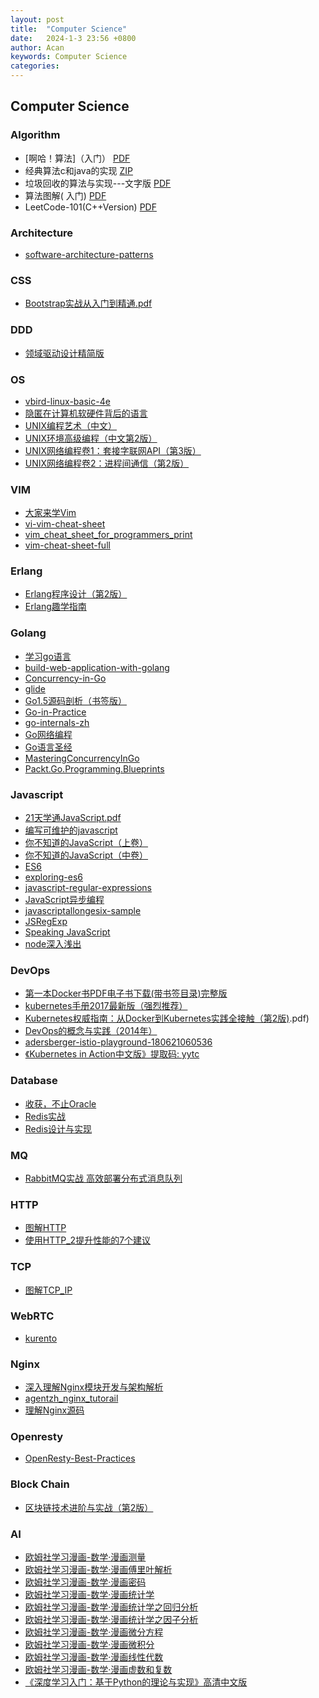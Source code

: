 ```yaml
---
layout: post
title:  "Computer Science"
date:   2024-1-3 23:56 +0800
author: Acan
keywords: Computer Science
categories: 
---
```


## Computer Science

### Algorithm

- [啊哈！算法]（入门） [PDF](https://raw.githubusercontent.com/Zeyu-Xie/Wisteria-Storage-1/main/Myosotis-Library/computer_science/algorithm/[啊哈！算法]（入门）.pdf)
- 经典算法c和java的实现 [ZIP](https://raw.githubusercontent.com/Zeyu-Xie/Wisteria-Storage-1/main/Myosotis-Library/computer_science/algorithm/经典算法c和java的实现.zip)
- 垃圾回收的算法与实现---文字版 [PDF](https://raw.githubusercontent.com/Zeyu-Xie/Wisteria-Storage-1/main/Myosotis-Library/computer_science/algorithm/垃圾回收的算法与实现---文字版.pdf)
- 算法图解( 入门) [PDF](https://raw.githubusercontent.com/Zeyu-Xie/Wisteria-Storage-1/main/Myosotis-Library/computer_science/algorithm/算法图解(入门).pdf)
- LeetCode-101(C++Version) [PDF](https://raw.githubusercontent.com/Zeyu-Xie/Wisteria-Storage-1/main/Myosotis-Library/computer_science/algorithm/LeetCode-101(C++Version).pdf)

### Architecture

- [software-architecture-patterns](architecture/software-architecture-patterns.pdf)

### CSS

- [Bootstrap实战从入门到精通.pdf](https://drive.google.com/file/d/1MkdTnVpHSR1yq6HkCDvgF5fylle3zQug/view?usp=share_link)

### DDD

- [领域驱动设计精简版](ddd/领域驱动设计精简版.pdf)

### OS

- [vbird-linux-basic-4e](os/vbird-linux-basic-4e.pdf)
- [隐匿在计算机软硬件背后的语言](os/隐匿在计算机软硬件背后的语言.pdf)
- [UNIX编程艺术（中文）](os/UNIX编程艺术（中文）.pdf)
- [UNIX环境高级编程（中文第2版）](os/UNIX环境高级编程（中文第2版）.pdf)
- [UNIX网络编程卷1：套接字联网API（第3版）](os/UNIX网络编程卷1：套接字联网API（第3版）.pdf)
- [UNIX网络编程卷2：进程间通信（第2版）](os/UNIX网络编程卷2：进程间通信（第2版）.pdf)

### VIM

- [大家来学Vim](vim/大家来学Vim.pdf)
- [vi-vim-cheat-sheet](vim/vi-vim-cheat-sheet.gif)
- [vim_cheat_sheet_for_programmers_print](vim/vim_cheat_sheet_for_programmers_print.png)
- [vim-cheat-sheet-full](vim/vim-cheat-sheet-full.png)

### Erlang

- [Erlang程序设计（第2版）](erlang/Erlang程序设计（第2版）.pdf)
- [Erlang趣学指南](erlang/Erlang趣学指南.pdf)

### Golang 

- [学习go语言](golang/学习go语言.pdf)
- [build-web-application-with-golang](golang/build-web-application-with-golang.pdf)
- [Concurrency-in-Go](golang/Concurrency-in-Go.pdf)
- [glide](golang/glide.pdf)
- [Go1.5源码剖析（书签版）](golang/Go1.5源码剖析（书签版）.pdf)
- [Go-in-Practice](golang/Go-in-Practice.pdf)
- [go-internals-zh](golang/go-internals-zh.pdf)
- [Go网络编程](golang/Go网络编程.pdf)
- [Go语言圣经](golang/Go语言圣经.pdf)
- [MasteringConcurrencyInGo](golang/MasteringConcurrencyInGo.pdf)
- [Packt.Go.Programming.Blueprints](golang/Packt.Go.Programming.Blueprints.pdf)

### Javascript
- [21天学通JavaScript.pdf](https://drive.google.com/file/d/1svqKZ4mScL3aJOLPHzw2GyMrsQtaDnTE/view?usp=share_link)
- [编写可维护的javascript](javascript/编写可维护的javascript.pdf)
- [你不知道的JavaScript（上卷）](javascript/你不知道的JavaScript（上卷）.pdf)
- [你不知道的JavaScript（中卷）](javascript/你不知道的JavaScript（中卷）.pdf)
- [ES6](javascript/ES6.pdf)
- [exploring-es6](javascript/exploring-es6.pdf)
- [javascript-regular-expressions](javascript/javascript-regular-expressions.rar)
- [JavaScript异步编程](javascript/JavaScript异步编程.pdf)
- [javascriptallongesix-sample](javascript/javascriptallongesix-sample.pdf.pdf)
- [JSRegExp](javascript/JSRegExp.pdf)
- [Speaking JavaScript](javascript/SpeakingJavaScript.pdf)
- [node深入浅出](javascript/node深入浅出.pdf)

### DevOps

- [第一本Docker书PDF电子书下载(带书签目录)完整版](devops/第一本Docker书PDF电子书下载(带书签目录)完整版.pdf)
- [kubernetes手册2017最新版（强烈推荐）](devops/kubernetes手册2017最新版（强烈推荐）.pdf)
- [Kubernetes权威指南：从Docker到Kubernetes实践全接触（第2版)](devops/Kubernetes权威指南：从Docker到Kubernetes实践全接触（第2版).pdf)
- [DevOps的概念与实践（2014年）](devops/DevOps的概念与实践（2014年）.pdf)
- [adersberger-istio-playground-180621060536](devops/adersberger-istio-playground-180621060536.pdf)
- [《Kubernetes in Action中文版》提取码: yytc ](https://pan.baidu.com/s/1K8P_Myv379pH8nJAIF7k-Q) 

### Database

- [收获，不止Oracle](database/收获，不止Oracle.pdf)
- [Redis实战](database/Redis实战.pdf)
- [Redis设计与实现](database/Redis设计与实现.pdf)

### MQ

- [RabbitMQ实战  高效部署分布式消息队列](mq/RabbitMQ实战-高效部署分布式消息队列.pdf)

### HTTP

- [图解HTTP](http/图解HTTP.pdf)
- [使用HTTP_2提升性能的7个建议](http/使用HTTP_2提升性能的7个建议.pdf)

### TCP

- [图解TCP_IP](tcp/图解TCP_IP.pdf)

### WebRTC

- [kurento](webrtc/kurento.docx)

### Nginx

- [深入理解Nginx模块开发与架构解析](nginx/深入理解Nginx模块开发与架构解析.pdf)
- [agentzh_nginx_tutorail](nginx/agentzh_nginx_tutorail)
- [理解Nginx源码](nginx/理解Nginx源码.pdf)

### Openresty

- [OpenResty-Best-Practices](or/OpenResty-Best-Practices.pdf)

### Block Chain

- [区块链技术进阶与实战（第2版）](blockchain/区块链技术进阶与实战（第2版）.pdf)

### AI

- [欧姆社学习漫画-数学·漫画测量](ai/欧姆社学习漫画-数学·漫画测量.pdf)
- [欧姆社学习漫画-数学·漫画傅里叶解析](ai/欧姆社学习漫画-数学·漫画傅里叶解析.pdf)
- [欧姆社学习漫画-数学·漫画密码](ai/欧姆社学习漫画-数学·漫画密码.pdf)
- [欧姆社学习漫画-数学·漫画统计学](ai/欧姆社学习漫画-数学·漫画统计学.pdf)
- [欧姆社学习漫画-数学·漫画统计学之回归分析](ai/欧姆社学习漫画-数学·漫画统计学之回归分析.pdf)
- [欧姆社学习漫画-数学·漫画统计学之因子分析](ai/欧姆社学习漫画-数学·漫画统计学之因子分析.pdf)
- [欧姆社学习漫画-数学·漫画微分方程](ai/欧姆社学习漫画-数学·漫画微分方程.pdf)
- [欧姆社学习漫画-数学·漫画微积分](ai/欧姆社学习漫画-数学·漫画微积分.pdf)
- [欧姆社学习漫画-数学·漫画线性代数](ai/欧姆社学习漫画-数学·漫画线性代数.pdf)
- [欧姆社学习漫画-数学·漫画虚数和复数](ai/欧姆社学习漫画-数学·漫画虚数和复数.pdf)
- [《深度学习入门：基于Python的理论与实现》高清中文版](ai/《深度学习入门：基于Python的理论与实现》高清中文版.pdf)